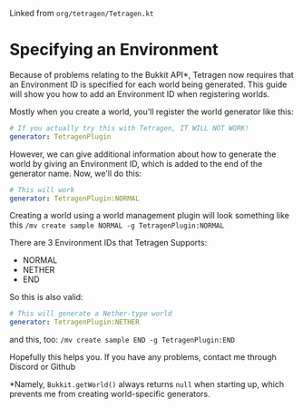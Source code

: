 Linked from `org/tetragen/Tetragen.kt`

# Specifying an Environment
Because of problems relating to the Bukkit API*, Tetragen now requires that an Environment ID is specified for each world being generated. This guide will show you how to add an Environment ID when registering worlds.

Mostly when you create a world, you'll register the world generator like this:
```yml
# If you actually try this with Tetragen, IT WILL NOT WORK!
generator: TetragenPlugin
```
However, we can give additional information about how to generate the world by giving an Environment ID, which is added to the end of the generator name.
Now, we'll do this:
```yml
# This will work
generator: TetragenPlugin:NORMAL
```
Creating a world using a world management plugin will look something like this
`/mv create sample NORMAL -g TetragenPlugin:NORMAL`

There are 3 Environment IDs that Tetragen Supports:
- NORMAL 
- NETHER 
- END 

So this is also valid:
```yml
# This will generate a Nether-type world
generator: TetragenPlugin:NETHER
```
and this, too:
`/mv create sample END -g TetragenPlugin:END`

Hopefully this helps you. If you have any problems, contact me through Discord or Github

*Namely, `Bukkit.getWorld()` always returns `null` when starting up, which prevents me from creating world-specific generators.
